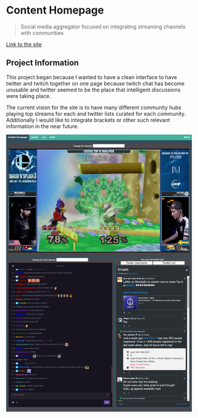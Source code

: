 # Content Homepage

> Social media aggregator focused on integrating streaming channels with communities

[Link to the site](https://www.contenthomepage.com)

## Project Information

This project began because I wanted to have a clean interface to have twitter and twitch together on one page because twitch chat has become unusable and twitter seemed to be the place that intelligent discussions were taking place.

The current vision for the site is to have many different community hubs playing top streams for each and twitter lists curated for each community.
Additionally I would like to integrate brackets or other such relevant information in the near future.

<a href="https://www.contenthomepage.com" rel="Preview of web site in action during Smash and Splash 3">![Site preview](./img/preview.PNG)</a>

